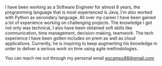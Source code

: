 I have been working as a Software Engineer for almost 8 years, the programming language that is most experienced is Java, I'm also worked with Python as secondary language.
All over my career I have been gained a lot of experience working on challenging projects. The knowledge I got not only was technical, I also have been obtained soft skills like communication, time management, decision-making, teamwork.
The tech experience I have been gotten includes on prem as well as cloud applications. 
Currently, he is inspiring to keep augmenting his knowledge in order to deliver a serious work on time using agile methodologies. 

You can reach me out through my personal email eocampo86@gmail.com
